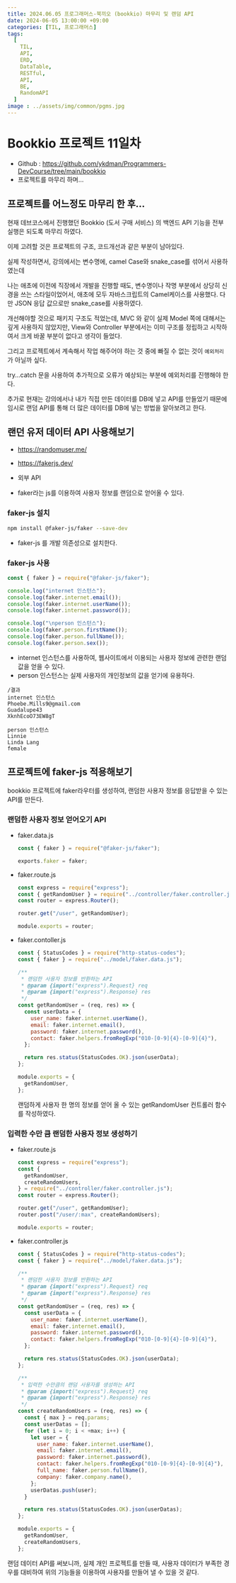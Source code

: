 ```yaml
---
title: 2024.06.05 프로그래머스-북끼오 (bookkio) 마무리 및 랜덤 API
date: 2024-06-05 13:00:00 +09:00
categories: [TIL, 프로그래머스]
tags:
  [
    TIL,
    API,
    ERD,
    DataTable,
    RESTful,
    API,
    BE,
    RandomAPI
  ]
image : ../assets/img/common/pgms.jpg
---
```


# Bookkio 프로젝트 11일차

- Github : https://github.com/ykdman/Programmers-DevCourse/tree/main/bookkio
- 프로젝트를 마무리 하며…

## 프로젝트를 어느정도 마무리 한 후…

현재 데브코스에서 진행했던 Bookkio (도서 구매 서비스) 의 백엔드 API 기능을 전부 실행은 되도록 마무리 하였다.

이제 고려할 것은 프로젝트의 구조, 코드개선과 같은 부분이 남아있다.

실제 작성하면서, 강의에서는 변수명에, camel Case와 snake_case를 섞어서 사용하였는데

나는 애초에 이전에 직장에서 개발을 진행할 때도, 변수명이나 작명 부분에서 상당히 신경을 쓰는 스타일이었어서, 애초에 모두 자바스크립트의 Camel케이스를 사용했다. 다만 JSON 응답 값으로만 snake_case를 사용하였다.

개선해야할 것으로 패키지 구조도 적었는데, MVC 와 같이 실제 Model 쪽에 대해서는 깊게 사용하지 않았지만, View와 Controller 부분에서는 이미 구조를 정립하고 시작하여서 크게 바꿀 부분이 없다고 생각이 들었다.

그리고 프로젝트에서 계속해서 작업 해주어야 하는 것 중에 빠질 수 없는 것이 `예외처리` 가 아닐까 싶다.

try…catch 문을 사용하여 추가적으로 오류가 예상되는 부분에 예외처리를 진행해야 한다.

추가로 현재는 강의에서나 내가 직접 만든 데이터를 DB에 넣고 API를 만들었기 때문에 임시로 랜덤 API를 통해 더 많은 데이터를 DB에 넣는 방법을 알아보려고 한다.

## 랜던 유저 데이터 API 사용해보기

- https://randomuser.me/
- https://fakerjs.dev/
- 외부 API

- faker라는 js를 이용하여 사용자 정보를 랜덤으로 얻어올 수 있다.

### faker-js 설치

```bash
npm install @faker-js/faker --save-dev
```

- faker-js 를 개발 의존성으로 설치한다.

### faker-js 사용

```jsx
const { faker } = require("@faker-js/faker");

console.log("internet 인스턴스");
console.log(faker.internet.email());
console.log(faker.internet.userName());
console.log(faker.internet.password());

console.log("\nperson 인스턴스");
console.log(faker.person.firstName());
console.log(faker.person.fullName());
console.log(faker.person.sex());

```

- internet 인스턴스를 사용하여, 웹사이트에서 이용되는 사용자 정보에 관련한 랜덤 값을 얻을 수 있다.
- person 인스턴스는 실제 사용자의 개인정보의 값을 얻기에 유용하다.

```
/결과
internet 인스턴스
Phoebe.Mills9@gmail.com
Guadalupe43
XknhEcoO73EW8gT

person 인스턴스
Linnie
Linda Lang
female
```

## 프로젝트에 faker-js 적용해보기

bookkio 프로젝트에 faker라우터를 생성하여, 랜덤한 사용자 정보를 응답받을 수 있는 API를 만든다.

### 랜덤한 사용자 정보 얻어오기 API

- faker.data.js
    
    ```jsx
    const { faker } = require("@faker-js/faker");
    
    exports.faker = faker;
    
    ```
    
- faker.route.js
    
    ```jsx
    const express = require("express");
    const { getRandomUser } = require("../controller/faker.controller.js");
    const router = express.Router();
    
    router.get("/user", getRandomUser);
    
    module.exports = router;
    
    ```
    
- faker.contoller.js
    
    ```jsx
    const { StatusCodes } = require("http-status-codes");
    const { faker } = require("../model/faker.data.js");
    
    /**
     * 랜덤한 사용자 정보를 반환하는 API
     * @param {import("express").Request} req
     * @param {import("express").Response} res
     */
    const getRandomUser = (req, res) => {
      const userData = {
        user_name: faker.internet.userName(),
        email: faker.internet.email(),
        password: faker.internet.password(),
        contact: faker.helpers.fromRegExp("010-[0-9]{4}-[0-9]{4}"),
      };
    
      return res.status(StatusCodes.OK).json(userData);
    };
    
    module.exports = {
      getRandomUser,
    };
    
    ```
    
    랜덤하게 사용자 한 명의 정보를 얻어 올 수 있는 getRandomUser 컨트롤러 함수를 작성하였다.
    

### 입력한 수만 큼 랜덤한 사용자 정보 생성하기

- faker.route.js
    
    ```jsx
    const express = require("express");
    const {
      getRandomUser,
      createRandomUsers,
    } = require("../controller/faker.controller.js");
    const router = express.Router();
    
    router.get("/user", getRandomUser);
    router.post("/user/:max", createRandomUsers);
    
    module.exports = router;
    
    ```
    
- faker.controller.js
    
    ```jsx
    const { StatusCodes } = require("http-status-codes");
    const { faker } = require("../model/faker.data.js");
    
    /**
     * 랜덤한 사용자 정보를 반환하는 API
     * @param {import("express").Request} req
     * @param {import("express").Response} res
     */
    const getRandomUser = (req, res) => {
      const userData = {
        user_name: faker.internet.userName(),
        email: faker.internet.email(),
        password: faker.internet.password(),
        contact: faker.helpers.fromRegExp("010-[0-9]{4}-[0-9]{4}"),
      };
    
      return res.status(StatusCodes.OK).json(userData);
    };
    
    /**
     * 입력한 수만큼의 랜덤 사용자를 생성하는 API
     * @param {import("express").Request} req
     * @param {import("express").Response} res
     */
    const createRandomUsers = (req, res) => {
      const { max } = req.params;
      const userDatas = [];
      for (let i = 0; i < +max; i++) {
        let user = {
          user_name: faker.internet.userName(),
          email: faker.internet.email(),
          password: faker.internet.password(),
          contact: faker.helpers.fromRegExp("010-[0-9]{4}-[0-9]{4}"),
          full_name: faker.person.fullName(),
          company: faker.company.name(),
        };
        userDatas.push(user);
      }
    
      return res.status(StatusCodes.OK).json(userDatas);
    };
    
    module.exports = {
      getRandomUser,
      createRandomUsers,
    };
    
    ```
    

랜덤 데이터 API를 써보니까, 실제 개인 프로젝트를 만들 때, 사용자 데이터가 부족한 경우를 대비하여 위의 기능들을 이용하여 사용자를 만들어 낼 수 있을 것 같다.